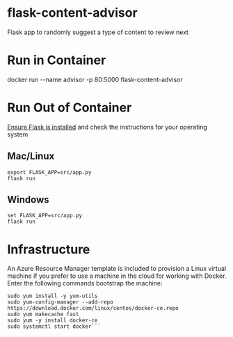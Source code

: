 # flask-content-advisor
Flask app to randomly suggest a type of content to review next

# Run in Container
docker run --name advisor -p 80:5000 flask-content-advisor

# Run Out of Container
[Ensure Flask is installed](http://flask.pocoo.org/docs/0.12/installation/#installation "Flask Installation") and check the instructions for your operating system

## Mac/Linux
```shell
export FLASK_APP=src/app.py
flask run
```

## Windows
```shell
set FLASK_APP=src/app.py
flask run
```

# Infrastructure
An Azure Resource Manager template is included to provision a Linux virtual machine if you prefer to use a machine in the cloud for working with Docker. Enter the following commands bootstrap the machine:
```
sudo yum install -y yum-utils
sudo yum-config-manager --add-repo https://download.docker.com/linux/centos/docker-ce.repo
sudo yum makecache fast
sudo yum -y install docker-ce
sudo systemctl start docker```
